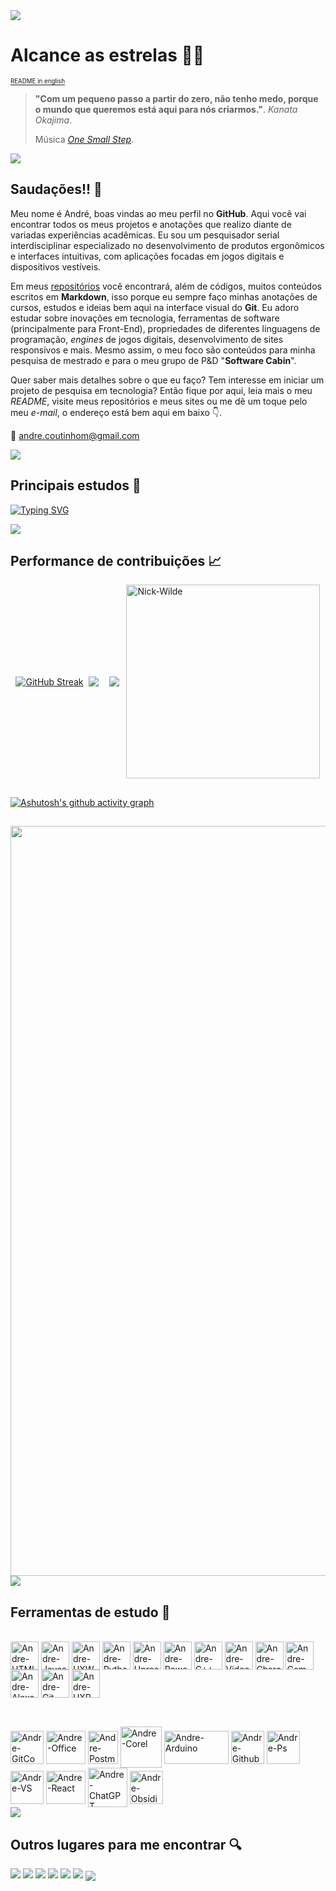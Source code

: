 <img align="center" src="https://i.imgur.com/5EKtKDd.gif"/>

# **Alcance as estrelas** 🚀💫

<div align="left">
  
  [<sub><sup>README in english</sup></sub>](https://github.com/AndreCoutinhom/README_in_english)
</div>

> **"Com um pequeno passo a partir do zero, não tenho medo, porque o mundo que queremos está aqui para nós criarmos."**. *Kanata Okajima*.
> 
> Música [*One Small Step*](https://open.spotify.com/intl-pt/track/0wvi4qO9vQ0HkkKrMAdoTA?si=516c4b0df5e64ba8).

<img align="center" src="https://i.imgur.com/5EKtKDd.gif"/>

## Saudações!! 👋

Meu nome é André, boas vindas ao meu perfil no **GitHub**. Aqui você vai encontrar todos os meus projetos e anotações que realizo diante de variadas experiências acadêmicas. Eu sou um pesquisador serial interdisciplinar especializado no desenvolvimento de produtos ergonômicos e interfaces intuitivas, com aplicações focadas em jogos digitais e dispositivos vestíveis. 

Em meus [repositórios](https://github.com/AndreCoutinhom?tab=repositories) você encontrará, além de códigos, muitos conteúdos escritos em **Markdown**, isso porque eu sempre faço minhas anotações de cursos, estudos e ideias bem aqui na interface visual do **Git**. Eu adoro estudar sobre inovações em tecnologia, ferramentas de software (principalmente para Front-End), propriedades de diferentes linguagens de programação, *engines* de jogos digitais, desenvolvimento de sites responsivos e mais. Mesmo assim, o meu foco são conteúdos para minha pesquisa de mestrado e para o meu grupo de P&D "**Software Cabin**". 

Quer saber mais detalhes sobre o que eu faço? Tem interesse em iniciar um projeto de pesquisa em tecnologia? Então fique por aqui, leia mais o meu _README_, visite meus repositórios e meus sites ou me dê um toque pelo meu _e-mail_, o endereço está bem aqui em baixo 👇. 

📧 andre.coutinhom@gmail.com

<img align="center" src="https://i.imgur.com/5EKtKDd.gif"/>

## Principais estudos 📖

[![Typing SVG](https://readme-typing-svg.herokuapp.com?font=courier+new&weight=300&size=18&pause=1000&color=026AFF&random=false&width=435&lines=Sistemas+Cognitivos+Artificiais+%F0%9F%A4%96%F0%9F%94%8C;Tecnologia+assistiva+para+movimento+%F0%9F%A6%BD%F0%9F%A6%BC;Design+de+jogos+em+AR+%F0%9F%95%B6%EF%B8%8F%F0%9F%8E%AE;Educa%C3%A7%C3%A3o+em+pensamento+l%C3%B3gico%F0%9F%96%B1%EF%B8%8F%F0%9F%93%94)](https://git.io/typing-svg)

<img align="center" src="https://i.imgur.com/5EKtKDd.gif"/>

## Performance de contribuições 📈

<div style="display: flex; justify-content: space-evenly; align-items: center;">

<a href="https://git.io/streak-stats"><img src="https://github-readme-streak-stats.herokuapp.com?user=AndreCoutinhom&theme=transparent&hide_border=true&locale=pt_BR&mode=weekly" alt="GitHub Streak" /></a>

  <a href="[https://github.com/anuraghazra/github-readme-stats](https://github.com/AndreCoutinhom)">
  <img align="center" src="https://github-readme-stats.vercel.app/api?username=AndreCoutinhom&show_icons=true&theme=transparent&border_color=025CDA&text_color=80B5E2&border_radius=0.0&count_private=true&locale=pt-br&card_width=520" />
 
  </a>

###
  
  <a href="[Git](https://github.com/AndreCoutinhom)">
    <img align="center" src="https://github-readme-stats.vercel.app/api/top-langs/?username=AndreCoutinhom&hide_progress=false&theme=transparent&border_color=025CDA&text_color=80B5E2&border_radius=0.0&langs_count=8&locale=pt-br&card_width=520" />
  </a>  
  <img align="right" alt="Nick-Wilde" height="310" width="310" src="https://emoji.discadia.com/emojis/3865ebb6-3cdb-4588-9728-0b64c3b0c242.GIF">

</div>

##

[![Ashutosh's github activity graph](https://github-readme-activity-graph.vercel.app/graph?username=AndreCoutinhom&bg_color=0d1117&color=025CDA&line=025CDA&point=80B5E2&area=true&hide_border=true)](https://github.com/ashutosh00710/github-readme-activity-graph)

##

<a href="https://github.com/ryo-ma/github-profile-trophy">
  <img width=1200 src="https://github-profile-trophy.vercel.app/?username=AndreCoutinhom&theme=algolia"/>
</a>

<img align="center" src="https://i.imgur.com/5EKtKDd.gif"/>

## Ferramentas de estudo 🔬

  <div style="display: inline_block"><br>
<img align="center" alt="Andre-HTML" height="45" width="45" src="https://www.alura.com.br/assets/api/cursos/html5-css3-primeiros-passos.svg"> 
<img align="center" alt="Andre-Javascript" height="45" width="45" src="https://www.alura.com.br/assets/api/cursos/javascript-web-paginas-dinamicas.svg">
<img align="center" alt="Andre-UXW" height="45" width="45" src="https://www.alura.com.br/assets/api/cursos/ux-writing-escrevendo-textos-usuarios.svg">
<img align="center" alt="Andre-Python" height="45" width="45" src="https://www.alura.com.br/assets/api/cursos/python-entendendo-orientacao-objetos.svg">
<img align="center" alt="Andre-Unreal" height="45" width="45" src="https://www.alura.com.br/assets/api/cursos/unreal-vr-arquitetura-parte-1.svg">
<img align="center" alt="Andre-PowerPoint" height="45" width="45" src="https://www.alura.com.br/assets/api/cursos/comunicacao-corporativa-powerpoint.svg">
<img align="center" alt="Andre-C++" height="45" width="45" src="https://www.alura.com.br/assets/api/cursos/c-plus-plus-orientacao-objetos-heranca.svg">
<img align="center" alt="Andre-Video" height="45" width="45" src="https://www.alura.com.br/assets/api/cursos/producao-audiovisual.svg">
<img align="center" alt="Andre-Character" height="45" width="45" src="https://www.alura.com.br/assets/api/cursos/design-personagem-concept-animais-criaturas.svg">
<img align="center" alt="Andre-Communication" height="45" width="45" src="https://www.alura.com.br/assets/api/cursos/relacionamento-interpessoal.svg">
<img align="center" alt="Andre-Alexa" height="45" width="45" src="https://www.alura.com.br/assets/api/cursos/iot-amazon-alexa.svg">
<img align="center" alt="Andre-Git" height="45" width="45" src="https://www.alura.com.br/assets/api/cursos/git-github-compartilhando-colaborando-projetos.svg">
<img align="center" alt="Andre-UXR" height="45" width="45" src="https://www.alura.com.br/assets/api/cursos/ux-research-conversao.svg">

</div>  

##

<div style="display: inline_block"><br>

<img align="center" alt="Andre-GitCommand" height="53" width="53" src="https://git-scm.com/images/logos/downloads/Git-Icon-1788C.png"> 
<img align="center" alt="Andre-Office" height="53" width="63" src="https://geneses.com.br/wp-content/uploads/2021/07/512px-Microsoft_Office_logo_2019%E2%80%93present.svg.png"> 
<img align="center" alt="Andre-Postman" height="53" width="48" src="https://static-00.iconduck.com/assets.00/postman-icon-497x512-beb7sy75.png"> 
<img align="center" alt="Andre-Corel" height="66" width="66" src="https://insmac.org/uploads/posts/2019-03/1553188286_coreldraw-graphics-suite.png">
<img align="center" alt="Andre-Arduino" height="53" width="103" src="https://ioturkiye.com/wp-content/uploads/2022/08/ArduinoCommunityLogo.png">
<img align="center" alt="Andre-Github" height="53" width="53" src="https://cdn4.iconfinder.com/data/icons/iconsimple-logotypes/512/github-512.png">  
<img align="center" alt="Andre-Ps" height="53" width="53" src="https://upload.wikimedia.org/wikipedia/commons/thumb/a/af/Adobe_Photoshop_CC_icon.svg/1200px-Adobe_Photoshop_CC_icon.svg.png"> 
<img align="center" alt="Andre-VS" height="53" width="53" src="https://code.visualstudio.com/assets/apple-touch-icon.png">
<img align="center" alt="Andre-React" height="53" width="63" src="https://upload.wikimedia.org/wikipedia/commons/thumb/a/a7/React-icon.svg/2300px-React-icon.svg.png">
<img align="center" alt="Andre-ChatGPT" height="63" width="63" src="https://i0.wp.com/aitoolsarena.com/wp-content/uploads/2023/03/gpt-4-logo-small.png?fit=320%2C320&ssl=1">
<img align="center" alt="Andre-Obsidian" height="53" width="53" src="https://upload.wikimedia.org/wikipedia/commons/thumb/1/10/2023_Obsidian_logo.svg/1024px-2023_Obsidian_logo.svg.png"> 

</div>  

<img align="center" src="https://i.imgur.com/5EKtKDd.gif"/>

## Outros lugares para me encontrar 🔍

  <div> 
  <a href="https://pin.it/55pR1xx" target="_blank"><img src="https://img.shields.io/badge/Pinterest-%23E60023.svg?&style=for-the-badge&logo=Pinterest&logoColor=white" target="_blank"></a>
  <a href="https://www.youtube.com/@andrecoutinho8096" target="_blank"><img src="https://img.shields.io/badge/YouTube-FF0000?style=for-the-badge&logo=youtube&logoColor=white" target="_blank"></a>
  <a href="https://www.linkedin.com/in/andr%C3%A9-coutinho-0a0539163/" target="_blank"><img src="https://img.shields.io/badge/LinkedIn-0077B5?style=for-the-badge&logo=linkedin&logoColor=white" target="_blank"></a>
  <a href="https://steamcommunity.com/profiles/76561199185421332" target="_blank"><img src="https://img.shields.io/badge/Steam-000000?style=for-the-badge&logo=steam&logoColor=white" target="_blank"></a>
  <a href="https://andrecoutinhom.github.io/andre_official_port" target="_blank"><img src="https://img.shields.io/badge/website-000000?style=for-the-badge&logo=About.me&logoColor=white" target="_blank"></a>
  <a href="https://andrecoutinhom.github.io/book_port/" target="_blank"><img src="https://img.shields.io/badge/website-000000?style=for-the-badge&logo=About.me&logoColor=blue" target="_blank"></a>

<img align="center" src="https://i.imgur.com/5EKtKDd.gif"/>

  </div>

